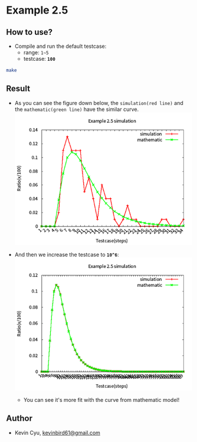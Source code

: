 # Example 2.5

## How to use?

* Compile and run the default testcase: 
    * range: `1~5`
    * testcase: **`100`**
```bash
make
```

## Result 

* As you can see the figure down below, the `simulation(red line)` and the `mathematic(green line)` have the similar curve.
    ![](simulation.png)

* And then we increase the testcase to **`10^6`**:
    ![](simulation_large.png)
    * You can see it's more fit with the curve from mathematic model!

## Author

* Kevin Cyu, kevinbird61@gmail.com